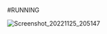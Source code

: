  #RUNNING


![Screenshot_20221125_205147](https://user-images.githubusercontent.com/109195584/204128492-b11529e0-8f54-4455-bef3-8e789de8b495.jpg)
